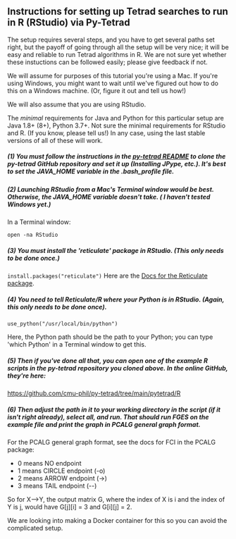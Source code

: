 ## Instructions for setting up Tetrad searches to run in R (RStudio) via Py-Tetrad

The setup requires several steps, and you have to get several paths set right, but the payoff of going through all the setup will be very nice; it will be easy and reliable to run Tetrad algorithms in R. We are not sure yet whether these instuctions can be followed easily; please give feedback if not.

We will assume for purposes of this tutorial you're using a Mac. If you're using Windows, you might want to wait until we've figured out how to do this on a Windows machine. (Or, figure it out and tell us how!)

We will also assume that you are using RStudio.

The _minimal_ requirements for Java and Python for this particular setup are Java 1.8+ (8+), Python 3.7+. Not sure the minimal requirements for RStudio and R. (If you know, please tell us!) In any case, using the last stable versions of all of these will work.

##### (1) You must follow the instructions in the [py-tetrad README](https://github.com/cmu-phil/py-tetrad) to clone the py-tetrad GitHub repository and set it up (Installing JPype, etc.). It's best to set the JAVA_HOME variable in the .bash_profile file.

##### (2) Launching RStudio from a Mac's Terminal window would be best. Otherwise, the JAVA_HOME variable doesn't take. ( I haven't tested Windows yet.)

In a Terminal window:

`
open -na RStudio
`

##### (3) You must install the 'reticulate' package in RStudio. (This only needs to be done once.)

`
install.packages("reticulate")
`
Here are the [Docs for the Reticulate package](https://rstudio.github.io/reticulate/).

##### (4) You need to tell Reticulate/R where your Python is in RStudio. (Again, this only needs to be done once).

`
use_python("/usr/local/bin/python")
`

Here, the Python path should be the path to your Python; you can type 'which Python' in a Terminal window to get this.

##### (5) Then if you've done all that, you can open one of the example R scripts in the py-tetrad repository you cloned above. In the online GitHub, they're here:

https://github.com/cmu-phil/py-tetrad/tree/main/pytetrad/R

##### (6) Then adjust the path in it to your working directory in the script (if it isn't right already), select all, and run. That should run FGES on the example file and print the graph in PCALG general graph format. 

For the PCALG general graph format, see the docs for FCI in the PCALG package:
* 0 means NO endpoint
* 1 means CIRCLE endpoint (-o)
* 2 means ARROW endpoint (->)
* 3 means TAIL endpoint (--)

So for X-->Y, the output matrix G, where the index of X is i and the index of Y is j, would have G[j][i] = 3 and G[i][j] = 2.

We are looking into making a Docker container for this so you can avoid the complicated setup.

